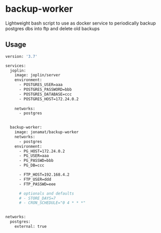# backup-worker

Lightweight bash script to use as docker service to periodically backup postgres dbs into ftp and delete old backups

## Usage

```bash
version: '3.7'

services:
  joplin:
    image: joplin/server
    environment:
      - POSTGRES_USER=aaa
      - POSTGRES_PASSWORD=bbb
      - POSTGRES_DATABASE=ccc
      - POSTGRES_HOST=172.24.0.2
      
    networks:
      - postgres

        
  backup-worker:
    image: jonamat/backup-worker
    networks:
      - postgres
    environment:
      - PG_HOST=172.24.0.2
      - PG_USER=aaa
      - PG_PASSWD=bbb
      - PG_DB=ccc

      - FTP_HOST=192.168.4.2
      - FTP_USER=ddd
      - FTP_PASSWD=eee

      # optionals and defaults
      # - STORE_DAYS=7
      # - CRON_SCHEDULE="0 4 * * *"
        

networks:
  postgres:
    external: true

```
